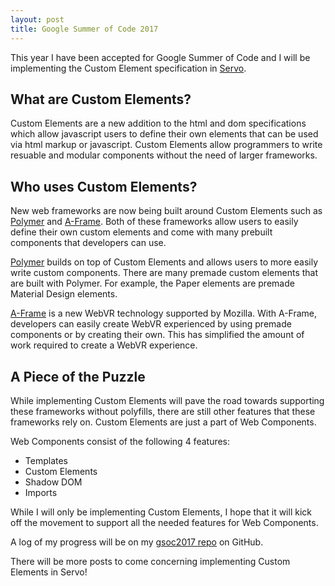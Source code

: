 ```yaml
---
layout: post
title: Google Summer of Code 2017
---
```


This year I have been accepted for Google Summer of Code and I will be implementing the Custom Element specification in [Servo](https://servo.org).

## What are Custom Elements?
Custom Elements are a new addition to the html and dom specifications which allow javascript users to define their own elements that can be used via html markup or javascript. Custom Elements allow programmers to write resuable and modular components without the need of larger frameworks.

## Who uses Custom Elements?
New web frameworks are now being built around Custom Elements such as [Polymer](https://www.polymer-project.org) and [A-Frame](https://aframe.io). Both of these frameworks allow users to easily define their own custom elements and come with many prebuilt components that developers can use.

[Polymer](https://www.polymer-project.org) builds on top of Custom Elements and allows users to more easily write custom components. There are many premade custom elements that are built with Polymer. For example, the Paper elements are premade Material Design elements.

[A-Frame](https://aframe.io) is a new WebVR technology supported by Mozilla. With A-Frame, developers can easily create WebVR experienced by using premade components or by creating their own. This has simplified the amount of work required to create a WebVR experience.

## A Piece of the Puzzle
While implementing Custom Elements will pave the road towards supporting these frameworks without polyfills, there are still other features that these frameworks rely on. Custom Elements are just a part of Web Components.

Web Components consist of the following 4 features:
 * Templates
 * Custom Elements
 * Shadow DOM
 * Imports

While I will only be implementing Custom Elements, I hope that it will kick off the movement to support all the needed features for Web Components.

A log of my progress will be on my [gsoc2017 repo](https://github.com/cbrewster/gsoc2017) on GitHub.

There will be more posts to come concerning implementing Custom Elements in Servo!
